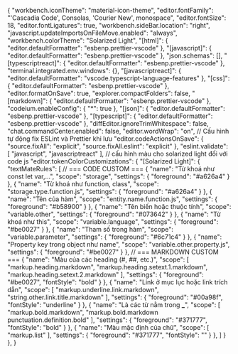 {
  "workbench.iconTheme": "material-icon-theme",
  "editor.fontFamily": "'Cascadia Code', Consolas, 'Courier New', monospace",
  "editor.fontSize": 18,
  "editor.fontLigatures": true,
  "workbench.sideBar.location": "right",
  "javascript.updateImportsOnFileMove.enabled": "always",
  "workbench.colorTheme": "Solarized Light",
  "[html]": {
    "editor.defaultFormatter": "esbenp.prettier-vscode"
  },
  "[javascript]": {
    "editor.defaultFormatter": "esbenp.prettier-vscode"
  },
  "json.schemas": [],
  "[typescriptreact]": {
    "editor.defaultFormatter": "esbenp.prettier-vscode"
  },
  "terminal.integrated.env.windows": {},
  "[javascriptreact]": {
    "editor.defaultFormatter": "vscode.typescript-language-features"
  },
  "[css]": {
    "editor.defaultFormatter": "esbenp.prettier-vscode"
  },
  "editor.formatOnSave": true,
  "explorer.compactFolders": false,
  "[markdown]": {
    "editor.defaultFormatter": "esbenp.prettier-vscode"
  },
  "codeium.enableConfig": {
    "*": true
  },
  "[json]": {
    "editor.defaultFormatter": "esbenp.prettier-vscode"
  },
  "[typescript]": {
    "editor.defaultFormatter": "esbenp.prettier-vscode"
  },
  "diffEditor.ignoreTrimWhitespace": false,
  "chat.commandCenter.enabled": false,
  "editor.wordWrap": "on",
  // Cấu hình tự động fix ESLint và Prettier khi lưu
  "editor.codeActionsOnSave": {
    "source.fixAll": "explicit",
    "source.fixAll.eslint": "explicit"
  },
  "eslint.validate": [
    "javascript",
    "javascriptreact"
  ],
  // cấu hình màu cho solarized light đối với code js
  "editor.tokenColorCustomizations": {
    "[Solarized Light]": {
      "textMateRules": [
        // === CODE CUSTOM ===
        {
          "name": "Từ khoá như const let var,...",
          "scope": "storage",
          "settings": {
            "foreground": "#a626a4"
          }
        },
        {
          "name": "Từ khoá như function, class",
          "scope": "storage.type.function.js",
          "settings": {
            "foreground": "#a626a4"
          }
        },
        {
          "name": "Tên của hàm",
          "scope": "entity.name.function.js",
          "settings": {
            "foreground": "#b58900"
          }
        },
        {
          "name": "Tên biến hoặc thuộc tính",
          "scope": "variable.other",
          "settings": {
            "foreground": "#073642"
          }
        },
        {
          "name": "Từ khoá như this",
          "scope": "variable.language",
          "settings": {
            "foreground": "#be0027"
          }
        },
        {
          "name": "Tham số trong hàm",
          "scope": "variable.parameter",
          "settings": {
            "foreground": "#6c71c4"
          }
        },
        {
          "name": "Property key trong object như name",
          "scope": "variable.other.property.js",
          "settings": {
            "foreground": "#be0027"
          }
        },
        // === MARKDOWN CUSTOM ===
        {
          "name": "Màu của các heading (#, ##, etc.)",
          "scope": [
            "markup.heading.markdown",
            "markup.heading.setext.1.markdown",
            "markup.heading.setext.2.markdown"
          ],
          "settings": {
            "foreground": "#be0027",
            "fontStyle": "bold"
          }
        },
        {
          "name": "Link ở mục lục hoặc link trích dẫn",
          "scope": [
            "markup.underline.link.markdown",
            "string.other.link.title.markdown"
          ],
          "settings": {
            "foreground": "#00a98f", 
            "fontStyle": "underline"
          }
        },
        {
          "name": "Là các từ nằm trong **_**",
          "scope": [
            "markup.bold.markdown",
            "markup.bold.markdown punctuation.definition.bold"
          ],
          "settings": {
            "foreground": "#371777", 
            "fontStyle": "bold"
          }
        },
        {
          "name": "Màu mặc định của chữ",
          "scope": [
            "markup.list"
          ],
          "settings": {
            "foreground": "#371777",
            "fontStyle": ""
          }
        },
      ]
    }
  },
}
